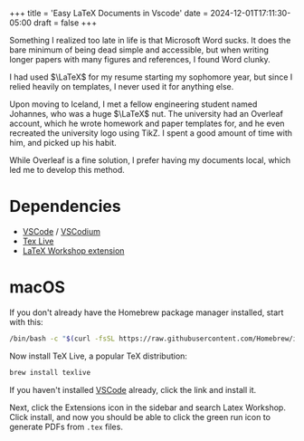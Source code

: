 +++
title = 'Easy LaTeX Documents in Vscode'
date = 2024-12-01T17:11:30-05:00
draft = false
+++

Something I realized too late in life is that Microsoft Word sucks.
It does the bare minimum of being dead simple and accessible, but when writing longer papers with many figures and references, I found Word clunky.

I had used $\LaTeX$ for my resume starting my sophomore year, but since I relied heavily on templates, I never used it for anything else.

Upon moving to Iceland, I met a fellow engineering student named Johannes, who was a huge $\LaTeX$ nut. 
The university had an Overleaf account, which he wrote homework and paper templates for, and he even recreated the university logo using TikZ.
I spent a good amount of time with him, and picked up his habit.

While Overleaf is a fine solution, I prefer having my documents local, which led me to develop this method.

# Dependencies

- [VSCode](https://code.visualstudio.com/download) / [VSCodium](https://vscodium.com/#install)
- [Tex Live](https://www.tug.org/texlive/)
- [LaTeX Workshop extension](https://marketplace.visualstudio.com/items?itemName=James-Yu.latex-workshop)

# macOS

If you don't already have the Homebrew package manager installed, start with this:
```bash
/bin/bash -c "$(curl -fsSL https://raw.githubusercontent.com/Homebrew/install/HEAD/install.sh)"
```
Now install TeX Live, a popular TeX distribution:
```bash
brew install texlive
```
If you haven't installed [VSCode](https://code.visualstudio.com/download) already, click the link and install it.

Next, click the Extensions icon in the sidebar and search Latex Workshop.
Click install, and now you should be able to click the green run icon to generate PDFs from `.tex` files.